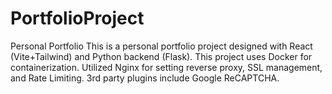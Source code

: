 # PortfolioProject
Personal Portfolio
This is a personal portfolio project designed with React (Vite+Tailwind) and Python backend (Flask).
This project uses Docker for containerization. Utilized Nginx for setting reverse proxy, SSL management, and Rate Limiting.
3rd party plugins include Google ReCAPTCHA. 

